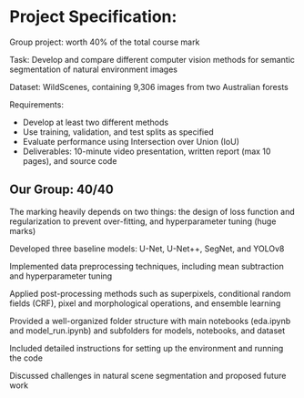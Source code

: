# Project Specification:

Group project: worth 40% of the total course mark

Task: Develop and compare different computer vision methods for semantic segmentation of natural environment images

Dataset: WildScenes, containing 9,306 images from two Australian forests

Requirements:

- Develop at least two different methods
- Use training, validation, and test splits as specified
- Evaluate performance using Intersection over Union (IoU)
- Deliverables: 10-minute video presentation, written report (max 10 pages), and source code

## Our Group: 40/40

The marking heavily depends on two things: the design of loss function and regularization to prevent over-fitting, and hyperparameter tuning (huge marks)

Developed three baseline models: U-Net, U-Net++, SegNet, and YOLOv8

Implemented data preprocessing techniques, including mean subtraction and hyperparameter tuning

Applied post-processing methods such as superpixels, conditional random fields (CRF), pixel and morphological operations, and ensemble learning

Provided a well-organized folder structure with main notebooks (eda.ipynb and model_run.ipynb) and subfolders for models, notebooks, and dataset

Included detailed instructions for setting up the environment and running the code

Discussed challenges in natural scene segmentation and proposed future work
